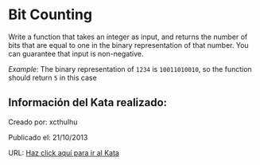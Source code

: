 # Bit Counting
Write a function that takes an integer as input, and returns the number of bits that are equal to one in the binary representation of that number. You can guarantee that input is non-negative.

*Example*: The binary representation of `1234` is `10011010010`, so the function should return `5` in this case


## Información del Kata realizado:
Creado por: xcthulhu

Publicado el: 21/10/2013

URL: [Haz click aquí para ir al Kata](https://www.codewars.com/kata/526571aae218b8ee490006f4)